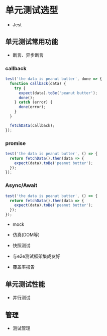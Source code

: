 # 单元测试选型

* Jest

## 单元测试常用功能

* 断言、异步断言

### callback

``` js 
test('the data is peanut butter', done => {
  function callback(data) {
    try {
      expect(data).toBe('peanut butter');
      done();
    } catch (error) {
      done(error);
    }
  }

  fetchData(callback);
});
```

### promise

``` js 
test('the data is peanut butter', () => {
  return fetchData().then(data => {
    expect(data).toBe('peanut butter');
  });
});
```

### Async/Await

``` js 
test('the data is peanut butter', () => {
  return fetchData().then(data => {
    expect(data).toBe('peanut butter');
  });
});
```

* mock 

* 仿真(DOM等)  

* 快照测试  

* 与e2e测试框架集成友好 

* 覆盖率报告



## 单元测试性能

* 并行测试

## 管理

* 测试管理